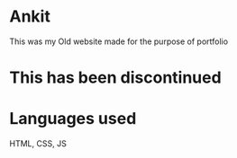 # Ankit
This was my Old website made for the purpose of portfolio
# This has been discontinued
# Languages used
HTML, CSS, JS
